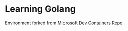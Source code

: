 # Learning Golang

Environment forked from [Microsoft Dev Containers Repo](https://github.com/devcontainers/images/tree/main/src/go)